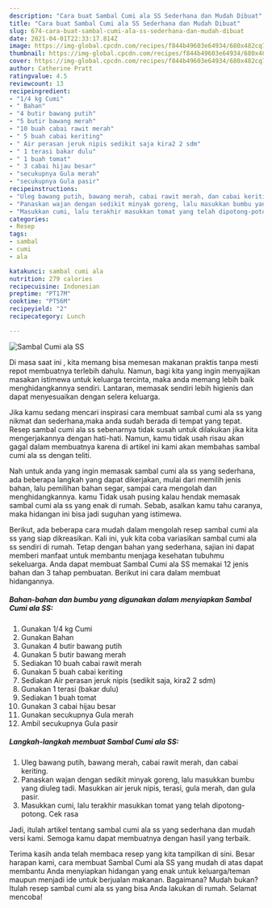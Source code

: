 ```yaml
---
description: "Cara buat Sambal Cumi ala SS Sederhana dan Mudah Dibuat"
title: "Cara buat Sambal Cumi ala SS Sederhana dan Mudah Dibuat"
slug: 674-cara-buat-sambal-cumi-ala-ss-sederhana-dan-mudah-dibuat
date: 2021-04-01T22:33:17.814Z
image: https://img-global.cpcdn.com/recipes/f844b49603e64934/680x482cq70/sambal-cumi-ala-ss-foto-resep-utama.jpg
thumbnail: https://img-global.cpcdn.com/recipes/f844b49603e64934/680x482cq70/sambal-cumi-ala-ss-foto-resep-utama.jpg
cover: https://img-global.cpcdn.com/recipes/f844b49603e64934/680x482cq70/sambal-cumi-ala-ss-foto-resep-utama.jpg
author: Catherine Pratt
ratingvalue: 4.5
reviewcount: 13
recipeingredient:
- "1/4 kg Cumi"
- " Bahan"
- "4 butir bawang putih"
- "5 butir bawang merah"
- "10 buah cabai rawit merah"
- " 5 buah cabai keriting"
- " Air perasan jeruk nipis sedikit saja kira2 2 sdm"
- " 1 terasi bakar dulu"
- " 1 buah tomat"
- " 3 cabai hijau besar"
- "secukupnya Gula merah"
- "secukupnya Gula pasir"
recipeinstructions:
- "Uleg bawang putih, bawang merah, cabai rawit merah, dan cabai keriting."
- "Panaskan wajan dengan sedikit minyak goreng, lalu masukkan bumbu yang diuleg tadi. Masukkan air jeruk nipis, terasi, gula merah, dan gula pasir."
- "Masukkan cumi, lalu terakhir masukkan tomat yang telah dipotong-potong. Cek rasa"
categories:
- Resep
tags:
- sambal
- cumi
- ala

katakunci: sambal cumi ala 
nutrition: 279 calories
recipecuisine: Indonesian
preptime: "PT17M"
cooktime: "PT56M"
recipeyield: "2"
recipecategory: Lunch

---
```



![Sambal Cumi ala SS](https://img-global.cpcdn.com/recipes/f844b49603e64934/680x482cq70/sambal-cumi-ala-ss-foto-resep-utama.jpg)

Di masa  saat ini , kita memang bisa memesan makanan praktis tanpa mesti repot membuatnya terlebih dahulu. Namun, bagi kita yang ingin menyajikan masakan istimewa untuk keluarga tercinta, maka anda memang lebih baik menghidangkannya sendiri. Lantaran, memasak sendiri lebih higienis dan dapat menyesuaikan dengan selera keluarga.

Jika kamu sedang mencari inspirasi cara membuat sambal cumi ala ss yang nikmat dan sederhana,maka anda sudah berada di tempat yang tepat. Resep sambal cumi ala ss  sebenarnya tidak susah untuk dilakukan jika kita mengerjakannya dengan hati-hati. Namun, kamu tidak usah risau akan gagal dalam membuatnya 
karena di artikel ini kami akan membahas sambal cumi ala ss dengan teliti.  



Nah untuk anda yang ingin memasak sambal cumi ala ss yang sederhana, ada beberapa langkah yang dapat dikerjakan, mulai dari memilih jenis bahan, lalu pemilihan bahan segar, sampai cara mengolah dan menghidangkannya. kamu Tidak usah pusing kalau hendak memasak sambal cumi ala ss yang enak di rumah. Sebab, asalkan kamu  tahu caranya, maka hidangan ini bisa jadi suguhan yang istimewa.

Berikut, ada beberapa cara mudah dalam mengolah resep sambal cumi ala ss yang siap dikreasikan. Kali ini, yuk kita coba variasikan sambal cumi ala ss sendiri di rumah. Tetap dengan bahan yang sederhana, sajian ini dapat memberi manfaat untuk membantu menjaga kesehatan tubuhmu sekeluarga. Anda dapat membuat Sambal Cumi ala SS memakai 12 jenis bahan dan 3 tahap pembuatan. Berikut ini cara dalam membuat hidangannya.

<!--inarticleads1-->

##### Bahan-bahan dan bumbu yang digunakan dalam menyiapkan Sambal Cumi ala SS:

1. Gunakan 1/4 kg Cumi
1. Gunakan  Bahan
1. Gunakan 4 butir bawang putih
1. Gunakan 5 butir bawang merah
1. Sediakan 10 buah cabai rawit merah
1. Gunakan  5 buah cabai keriting
1. Sediakan  Air perasan jeruk nipis (sedikit saja, kira2 2 sdm)
1. Gunakan  1 terasi (bakar dulu)
1. Sediakan  1 buah tomat
1. Gunakan  3 cabai hijau besar
1. Gunakan secukupnya Gula merah
1. Ambil secukupnya Gula pasir




<!--inarticleads2-->

##### Langkah-langkah membuat Sambal Cumi ala SS:

1. Uleg bawang putih, bawang merah, cabai rawit merah, dan cabai keriting.
1. Panaskan wajan dengan sedikit minyak goreng, lalu masukkan bumbu yang diuleg tadi. Masukkan air jeruk nipis, terasi, gula merah, dan gula pasir.
1. Masukkan cumi, lalu terakhir masukkan tomat yang telah dipotong-potong. Cek rasa




Jadi, itulah artikel tentang  sambal cumi ala ss  yang sederhana dan mudah versi kami. Semoga kamu dapat membuatnya dengan hasil yang terbaik. 

Terima kasih anda telah membaca resep yang kita tampilkan di sini. Besar harapan kami, cara membuat  Sambal Cumi ala SS yang mudah di atas dapat membantu Anda menyiapkan hidangan yang enak untuk keluarga/teman maupun menjadi ide untuk berjualan makanan. Bagaimana? Mudah bukan? Itulah resep sambal cumi ala ss yang bisa Anda lakukan di rumah. Selamat mencoba!

